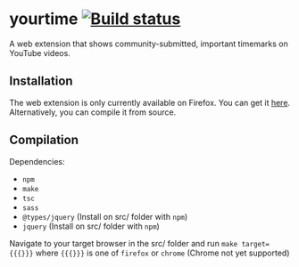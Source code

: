 # yourtime [![Build status](https://travis-ci.org/eonmilu/yourtime.svg?branch=master)](https://travis-ci.org/eonmilu/yourtime)

A web extension that shows community-submitted, important timemarks on YouTube videos.

## Installation

The web extension is only currently available on Firefox. You can get it [here](https://addons.mozilla.org/en-US/firefox/addon/your-time/). Alternatively, you can compile it from source.

## Compilation

Dependencies:

- `npm`
- `make`
- `tsc`
- `sass`
- `@types/jquery` (Install on src/ folder with `npm`)
- `jquery`        (Install on src/ folder with `npm`)

Navigate to your target browser in the src/ folder and run `make target={{{}}}` where `{{{}}}` is one of `firefox` or `chrome` (Chrome not yet supported)
